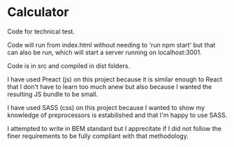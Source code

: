 # Calculator

Code for technical test.

Code will run from index.html without needing to 'run npm start' but that can also be run, which will start a server running on localhost:3001.

Code is in src and compiled in dist folders.

I have used Preact (js) on this project because it is similar enough to React that I don't have to learn too much anew but also because I wanted the resulting JS bundle to be small.

I have used SASS (css) on this project because I wanted to show my knowledge of preprocessors is estabilished and that I'm happy to use SASS.

I attempted to write in BEM standard but I apprecitate if I did not follow the finer requirements to be fully compliant with that methodology.
